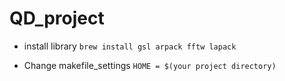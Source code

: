 # QD_project


- install library
`brew install gsl arpack fftw lapack`

- Change makefile_settings 
`HOME = $(your project directory)`

